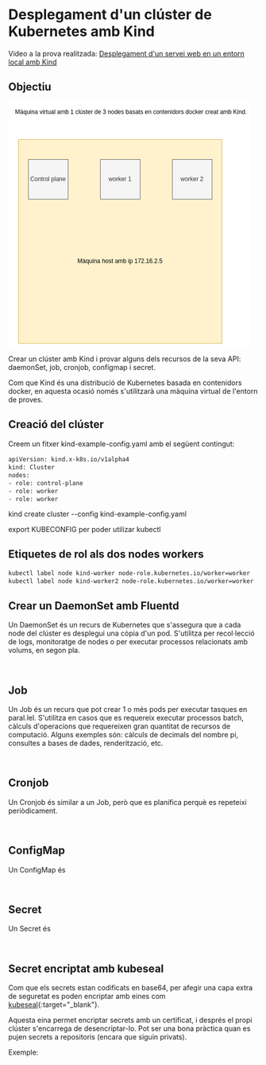 # Desplegament d'un clúster de Kubernetes amb Kind

Vídeo a la prova realitzada: <a href="" target="_blank">Desplegament d'un servei web en un entorn local amb Kind</a>

## Objectiu

![](../img/demo3.png)

Crear un clúster amb Kind i provar alguns dels recursos de la seva API: daemonSet, job, cronjob, configmap i secret.

Com que Kind és una distribució de Kubernetes basada en contenidors docker, en aquesta ocasió només s'utilitzarà una màquina
virtual de l'entorn de proves.


## Creació del clúster

Creem un fitxer kind-example-config.yaml amb el següent contingut:

``` 
apiVersion: kind.x-k8s.io/v1alpha4
kind: Cluster
nodes:
- role: control-plane
- role: worker
- role: worker
```

kind create cluster --config kind-example-config.yaml

export KUBECONFIG per poder utilizar kubectl

## Etiquetes de rol als dos nodes workers
```
kubectl label node kind-worker node-role.kubernetes.io/worker=worker
kubectl label node kind-worker2 node-role.kubernetes.io/worker=worker

```

## Crear un DaemonSet amb Fluentd

Un DaemonSet és un recurs de Kubernetes que s'assegura que a cada node del clúster es desplegui una còpia d'un pod. 
S'utilitza per recol·lecció de logs, monitoratge de nodes o per executar processos relacionats amb volums, en segon pla. 

```


```

## Job

Un Job és un recurs que pot crear 1 o més pods per executar tasques en paral.lel. S'utilitza en casos que es requereix executar processos
batch, càlculs d'operacions que requereixen gran quantitat de recursos de computació. Alguns exemples són: càlculs de decimals del nombre pi,
consultes a bases de dades, renderització, etc.

```


```

## Cronjob

Un Cronjob és similar a un Job, però que es planifica perquè es repeteixi periòdicament.

```


```

## ConfigMap

Un ConfigMap és

```


```

## Secret

Un Secret és

```


```

## Secret encriptat amb kubeseal

Com que els secrets estan codificats en base64, per afegir una capa extra de seguretat es poden
encriptar amb eines com [kubeseal](https://github.com/bitnami-labs/sealed-secrets){:target="_blank"}. 

Aquesta eina permet encriptar secrets amb un certificat, i després el propi clúster s'encarrega de desencriptar-lo. Pot ser una bona pràctica quan es pujen secrets a repositoris (encara que siguin privats).

Exemple:



